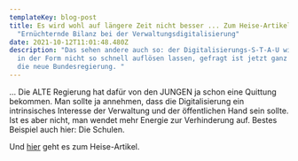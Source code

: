 ```yaml
---
templateKey: blog-post
title: Es wird wohl auf längere Zeit nicht besser ... Zum Heise-Artikel
  "Ernüchternde Bilanz bei der Verwaltungsdigitalisierung"
date: 2021-10-12T11:01:48.480Z
description: "Das sehen andere auch so: der Digitalisierungs-S-T-A-U wird sich
  in der Form nicht so schnell auflösen lassen, gefragt ist jetzt ganz besonders
  die neue Bundesregierung. "
---
```

... Die ALTE Regierung hat dafür von den JUNGEN ja schon eine Quittung bekommen. Man sollte ja annehmen, dass die Digitalisierung ein intrinsisches Interesse der Verwaltung und der öffentlichen Hand sein sollte. Ist es aber nicht, man wendet mehr Energie zur Verhinderung auf. Bestes Beispiel auch hier: Die Schulen.

Und [hier](https://www.heise.de/news/Ernuechternde-Bilanz-bei-der-Verwaltungsdigitalisierung-6207489.html) geht es zum Heise-Artikel.